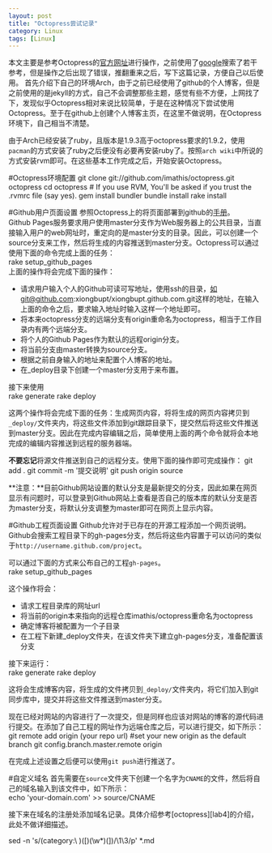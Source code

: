 ```yaml
---
layout: post
title: "Octopress尝试记录"
category: Linux
tags: [Linux]
---
```

本文主要是参考Octopress的[官方网址][lab1]进行操作，之前使用了[google][lab2]搜索了若干参考，但是操作之后出现了错误，推翻重来之后，写下这篇记录，方便自己以后使用。
首先介绍下自己的环境Arch，由于之前已经使用了github的个人博客，但是之前使用的是jekyll的方式，自己不会调整那些主题，感觉有些不方便，上网找了下，发现似乎Octopress相对来说比较简单，于是在这种情况下尝试使用Octopress。至于在github上创建个人博客主页，在这里不做说明，在Octopress环境下，自己相当不清楚。

由于Arch已经安装了ruby，且版本是1.9.3高于octopress要求的1.9.2，使用`pacman`的方式安装了ruby之后便没有必要再安装ruby了。按照`arch wiki`中所说的方式安装rvm即可。在这些基本工作完成之后，开始安装Octopress。

#Octopress环境配置
git clone git://github.com/imathis/octopress.git octopress
cd octopress    # If you use RVM, You'll be asked if you trust the .rvmrc file (say yes).
gem install bundler
bundle install
rake install

#Github用户页面设置
参照Octopress上的将页面部署到github的[手册][lab3]。  
Github Pages服务要求用户使用master分支作为Web服务器上的公共目录，当直接输入用户的web网址时，重定向的是master分支的目录。因此，可以创建一个source分支来工作，然后将生成的内容推送到master分支。Octopress可以通过使用下面的命令完成上面的任务：  
rake setup_github_pages  
上面的操作将会完成下面的操作：
* 请求用户输入个人的Github可读可写地址，使用ssh的目录，如git@github.com:xiongbupt/xiongbupt.github.com.git这样的地址，在输入上面的命令之后，要求输入地址时输入这样一个地址即可。
* 将本来octopress分支的远端分支有origin重命名为octopress，相当于工作目录内有两个远端分支。
* 将个人的Github Pages作为默认的远程origin分支。
* 将当前分支由master转换为source分支。
* 根据之前自身输入的地址来配置个人博客的地址。
* 在_deploy目录下创建一个master分支用于来布置。

接下来使用  
rake generate
rake deploy

这两个操作将会完成下面的任务：生成网页内容，将将生成的网页内容拷贝到`_deploy/`文件夹内，将这些文件添加到git跟踪目录下，提交然后将这些文件推送到master分支。因此在完成内容编辑之后，简单使用上面的两个命令就将会本地完成的编辑内容推送到远程的服务器端。

**不要忘记**将源文件推送到自己的远程分支。使用下面的操作即可完成操作：
git add .
git commit -m '提交说明'
git push origin source

**注意：**目前Github网站设置的默认分支是最新提交的分支，因此如果在网页显示有问题时，可以登录到Github网站上查看是否自己的版本库的默认分支是否为master分支，将默认分支调整为master即可在网页上显示内容。

#Github工程页面设置
Github允许对于已存在的开源工程添加一个网页说明。Github会搜索工程目录下的gh-pages分支，然后将这些内容置于可以访问的类似于`http://username.github.com/project`。

可以通过下面的方式来公布自己的工程`gh-pages`。  
rake setup_github_pages 

这个操作将会：
* 请求工程目录库的网址url
* 将当前的origin本来指向的远程仓库imathis/octopress重命名为octopress
* 确定博客将被配置为一个子目录
* 在工程下新建_deploy文件夹，在该文件夹下建立gh-pages分支，准备配置该分支

接下来运行：    
rake generate
rake deploy

这将会生成博客内容，将生成的文件拷贝到`_deploy/`文件夹内，将它们加入到git同步库中，提交并将这些文件推送到master分支。

现在已经对网站的内容进行了一次提交，但是同样也应该对网站的博客的源代码进行提交。在添加了自己工程的网址作为远端仓库之后，可以进行提交，如下所示：        
git remote add origin (your repo url)
\#set your new origin as the default branch
git config.branch.master.remote origin

在完成上述设置之后便可以使用`git push`进行推送了。

#自定义域名
首先需要在`source`文件夹下创建一个名字为`CNAME`的文件，然后将自己的域名输入到该文件中，如下所示：   
echo 'your-domain.com' >> source/CNAME

接下来在域名的注册处添加域名记录。具体介绍参考[octopress][lab4]的介绍，此处不做详细描述。





[lab1]:http://octopress.org/ "OCTOPRESS 手册"
[lab2]:http://www.google.com/ "GOOGLE"
[lab3]:http://octopress.org/docs/deploying/github/ "OCTOPRESS Github介绍"
sed -n 's/\(category:\ \)\(\[\)\(\w*\)\(\]\)/\1\3/p' *.md
